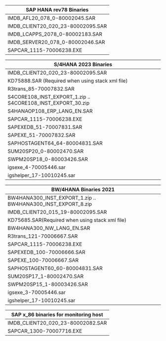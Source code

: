 | SAP HANA rev78 Binaries           |
|-----------------------------------|
| IMDB_AFL20_078_0-80002045.SAR     |
| IMDB_CLIENT20_020_23-80002095.SAR |
| IMDB_LCAPPS_2078_0-80002183.SAR   |
| IMDB_SERVER20_078_0-80002046.SAR  |
| SAPCAR_1115-70006238.EXE          |


| S/4HANA 2023 Binaries                                       |
|-------------------------------------------------------------|
| IMDB_CLIENT20_020_23-80002095.SAR                           |
| KD75888.SAR (Required when using stack xml file)            |
| R3trans_85-70007832.SAR                                     |
| S4CORE108_INST_EXPORT_1.zip .. S4CORE108_INST_EXPORT_30.zip |
| S4HANAOP108_ERP_LANG_EN.SAR                                 |
| SAPCAR_1115-70006238.EXE                                    |
| SAPEXEDB_51-70007831.SAR                                    |
| SAPEXE_51-70007832.SAR                                      |
| SAPHOSTAGENT64_64-80004831.SAR                              |
| SUM20SP20_0-80002470.SAR                                    |
| SWPM20SP18_0-80003426.SAR                                   |
| igsexe_4-70005446.sar                                       |
| igshelper_17-10010245.sar                                   |


| BW/4HANA Binaries 2021                                       |
|--------------------------------------------------------------|
| BW4HANA300_INST_EXPORT_1.zip .. BW4HANA300_INST_EXPORT_8.zip |
| IMDB_CLIENT20_015_19-80002095.SAR                            |
| KD75685.SAR(Required when using stack xml file)              |
| BW4HANA300_NW_LANG_EN.SAR                                    |
| R3trans_121-70006667.SAR                                     |
| SAPCAR_1115-70006238.EXE                                     |
| SAPEXEDB_100-70006666.SAR                                    |
| SAPEXE_100-70006667.SAR                                      |
| SAPHOSTAGENT60_60-80004831.SAR                               |
| SUM20SP17_1-80002470.SAR                                     |
| SWPM20SP15_1-80003426.SAR                                    |
| igsexe_3-70005446.sar                                        |
| igshelper_17-10010245.sar                                    |


| SAP x_86 binaries for monitoring host|
|-----------------------------------|
| IMDB_CLIENT20_020_23-80002082.SAR |
| SAPCAR_1300-70007716.EXE          |
